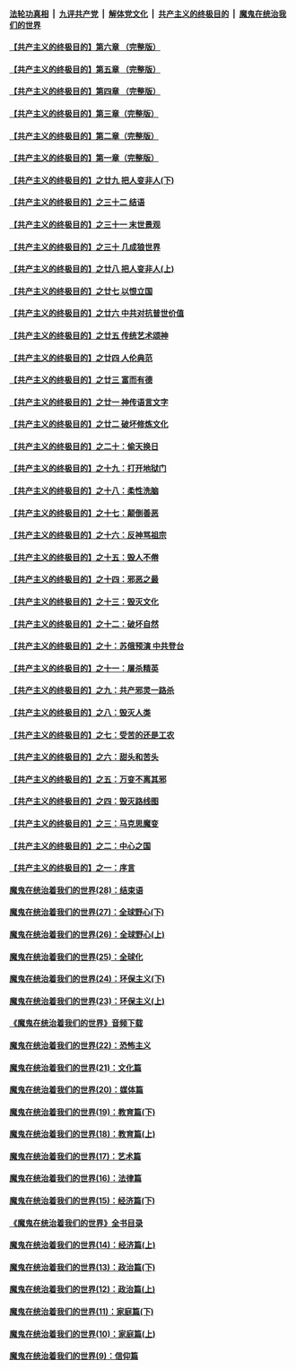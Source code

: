 ####  [法轮功真相](../../../../basic/blob/master/README.md?t=08260852) &nbsp;|&nbsp; [九评共产党](../../../../9ping.md/blob/master/README.md?t=08260852) &nbsp;|&nbsp; [解体党文化](../../../../jtdwh.md/blob/master/README.md?t=08260852)  &nbsp;|&nbsp; [共产主义的终极目的](../../../../gczydzjmd.md/blob/master/README.md?t=08260852) &nbsp;|&nbsp; [魔鬼在统治我们的世界](../../../../mgztzwmdsj.md/blob/master/README.md?t=08260852) 

#### [【共产主义的终极目的】第六章 （完整版）](../pages/nsc422/n11428913.md?t=08260852) 

#### [【共产主义的终极目的】第五章 （完整版）](../pages/nsc422/n11428912.md?t=08260852) 

#### [【共产主义的终极目的】第四章 （完整版）](../pages/nsc422/n11428907.md?t=08260852) 

#### [【共产主义的终极目的】第三章（完整版）](../pages/nsc422/n11428848.md?t=08260852) 

#### [【共产主义的终极目的】第二章（完整版）](../pages/nsc422/n11428831.md?t=08260852) 

#### [【共产主义的终极目的】第一章（完整版）](../pages/nsc422/n11417651.md?t=08260852) 

#### [【共产主义的终极目的】之廿九 把人变非人(下)](../pages/nsc422/n11344140.md?t=08260852) 

#### [【共产主义的终极目的】之三十二 结语](../pages/nsc422/n11360535.md?t=08260852) 

#### [【共产主义的终极目的】之三十一 末世景观](../pages/nsc422/n11351129.md?t=08260852) 

#### [【共产主义的终极目的】之三十 几成狼世界](../pages/nsc422/n11348280.md?t=08260852) 

#### [【共产主义的终极目的】之廿八 把人变非人(上)](../pages/nsc422/n11340492.md?t=08260852) 

#### [【共产主义的终极目的】之廿七 以恨立国](../pages/nsc422/n11336944.md?t=08260852) 

#### [【共产主义的终极目的】之廿六 中共对抗普世价值](../pages/nsc422/n11324785.md?t=08260852) 

#### [【共产主义的终极目的】之廿五 传统艺术颂神](../pages/nsc422/n11296396.md?t=08260852) 

#### [【共产主义的终极目的】之廿四 人伦典范](../pages/nsc422/n11296397.md?t=08260852) 

#### [【共产主义的终极目的】之廿三 富而有德](../pages/nsc422/n11283598.md?t=08260852) 

#### [【共产主义的终极目的】之廿一 神传语言文字](../pages/nsc422/n11263265.md?t=08260852) 

#### [【共产主义的终极目的】之廿二 破坏修炼文化](../pages/nsc422/n11245728.md?t=08260852) 

#### [【共产主义的终极目的】之二十：偷天换日](../pages/nsc422/n11238846.md?t=08260852) 

#### [【共产主义的终极目的】之十九：打开地狱门](../pages/nsc422/n11206376.md?t=08260852) 

#### [【共产主义的终极目的】之十八：柔性洗脑](../pages/nsc422/n11199994.md?t=08260852) 

#### [【共产主义的终极目的】之十七：颠倒善恶](../pages/nsc422/n11179782.md?t=08260852) 

#### [【共产主义的终极目的】之十六：反神骂祖宗](../pages/nsc422/n11166798.md?t=08260852) 

#### [【共产主义的终极目的】之十五：毁人不倦](../pages/nsc422/n11166792.md?t=08260852) 

#### [【共产主义的终极目的】之十四：邪恶之最](../pages/nsc422/n11150249.md?t=08260852) 

#### [【共产主义的终极目的】之十三：毁灭文化](../pages/nsc422/n11135227.md?t=08260852) 

#### [【共产主义的终极目的】之十二：破坏自然](../pages/nsc422/n11135214.md?t=08260852) 

#### [【共产主义的终极目的】之十：苏俄预演 中共登台](../pages/nsc422/n11118424.md?t=08260852) 

#### [【共产主义的终极目的】之十一：屠杀精英](../pages/nsc422/n11118442.md?t=08260852) 

#### [【共产主义的终极目的】之九：共产邪灵一路杀](../pages/nsc422/n11114139.md?t=08260852) 

#### [【共产主义的终极目的】之八：毁灭人类](../pages/nsc422/n11108503.md?t=08260852) 

#### [【共产主义的终极目的】之七：受苦的还是工农](../pages/nsc422/n11101809.md?t=08260852) 

#### [【共产主义的终极目的】之六：甜头和苦头](../pages/nsc422/n11096971.md?t=08260852) 

#### [【共产主义的终极目的】之五：万变不离其邪](../pages/nsc422/n11091285.md?t=08260852) 

#### [【共产主义的终极目的】之四：毁灭路线图](../pages/nsc422/n11086284.md?t=08260852) 

#### [【共产主义的终极目的】之三：马克思魔变](../pages/nsc422/n11061941.md?t=08260852) 

#### [【共产主义的终极目的】之二：中心之国](../pages/nsc422/n11047728.md?t=08260852) 

#### [【共产主义的终极目的】之一：序言](../pages/nsc422/n11086077.md?t=08260852) 

#### [魔鬼在统治着我们的世界(28)：结束语](../pages/nsc422/n10936246.md?t=08260852) 

#### [魔鬼在统治着我们的世界(27)：全球野心(下)](../pages/nsc422/n10928319.md?t=08260852) 

#### [魔鬼在统治着我们的世界(26)：全球野心(上)](../pages/nsc422/n10900318.md?t=08260852) 

#### [魔鬼在统治着我们的世界(25)：全球化](../pages/nsc422/n10788205.md?t=08260852) 

#### [魔鬼在统治着我们的世界(24)：环保主义(下)](../pages/nsc422/n10695307.md?t=08260852) 

#### [魔鬼在统治着我们的世界(23)：环保主义(上)](../pages/nsc422/n10688613.md?t=08260852) 

#### [《魔鬼在统治着我们的世界》音频下载](../pages/nsc422/n10635553.md?t=08260852) 

#### [魔鬼在统治着我们的世界(22)：恐怖主义](../pages/nsc422/n10614727.md?t=08260852) 

#### [魔鬼在统治着我们的世界(21)：文化篇](../pages/nsc422/n10597706.md?t=08260852) 

#### [魔鬼在统治着我们的世界(20)：媒体篇](../pages/nsc422/n10586579.md?t=08260852) 

#### [魔鬼在统治着我们的世界(19)：教育篇(下)](../pages/nsc422/n10564808.md?t=08260852) 

#### [魔鬼在统治着我们的世界(18)：教育篇(上)](../pages/nsc422/n10526970.md?t=08260852) 

#### [魔鬼在统治着我们的世界(17)：艺术篇](../pages/nsc422/n10499093.md?t=08260852) 

#### [魔鬼在统治着我们的世界(16)：法律篇](../pages/nsc422/n10485969.md?t=08260852) 

#### [魔鬼在统治着我们的世界(15)：经济篇(下)](../pages/nsc422/n10469975.md?t=08260852) 

#### [《魔鬼在统治着我们的世界》全书目录](../pages/nsc422/n10464261.md?t=08260852) 

#### [魔鬼在统治着我们的世界(14)：经济篇(上)](../pages/nsc422/n10457370.md?t=08260852) 

#### [魔鬼在统治着我们的世界(13)：政治篇(下)](../pages/nsc422/n10448270.md?t=08260852) 

#### [魔鬼在统治着我们的世界(12)：政治篇(上)](../pages/nsc422/n10444576.md?t=08260852) 

#### [魔鬼在统治着我们的世界(11)：家庭篇(下)](../pages/nsc422/n10440961.md?t=08260852) 

#### [魔鬼在统治着我们的世界(10)：家庭篇(上)](../pages/nsc422/n10435448.md?t=08260852) 

#### [魔鬼在统治着我们的世界(9)：信仰篇](../pages/nsc422/n10432159.md?t=08260852) 

